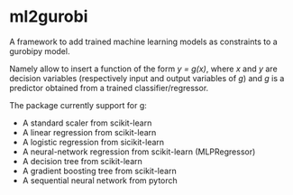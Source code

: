 # ml2gurobi
A framework to add trained machine learning models as constraints to a gurobipy model.

Namely allow to insert a function of the form *y = g(x)*, where *x* and *y* are decision variables
(respectively input and output variables of *g*) and *g* is a predictor obtained from a trained
classifier/regressor.

The package currently support for g:
- A standard scaler from scikit-learn
- A linear regression from scikit-learn
- A logistic regression from sicikit-learn
- A neural-network regression from scikit-learn (MLPRegressor)
- A decision tree from scikit-learn
- A gradient boosting tree from scikit-learn
- A sequential neural network from pytorch
